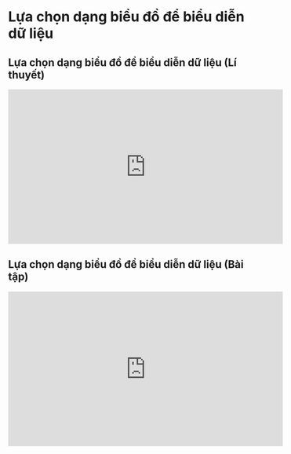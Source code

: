 # Lựa chọn dạng biểu đồ để biểu diễn dữ liệu
## Lựa chọn dạng biểu đồ để biểu diễn dữ liệu (Lí thuyết)
<iframe width="560" height="315" src="https://www.youtube.com/embed/BmyRBiBRIE0?si=c7xRxP1U8r18nVqd" title="YouTube video player" frameborder="0" allow="accelerometer; autoplay; clipboard-write; encrypted-media; gyroscope; picture-in-picture; web-share" referrerpolicy="strict-origin-when-cross-origin" allowfullscreen></iframe>

## Lựa chọn dạng biểu đồ để biểu diễn dữ liệu (Bài tập)
<iframe width="560" height="315" src="https://www.youtube.com/embed/5OMM-C_2lg4?si=o_PswLdgHweJEVyK" title="YouTube video player" frameborder="0" allow="accelerometer; autoplay; clipboard-write; encrypted-media; gyroscope; picture-in-picture; web-share" referrerpolicy="strict-origin-when-cross-origin" allowfullscreen></iframe>

